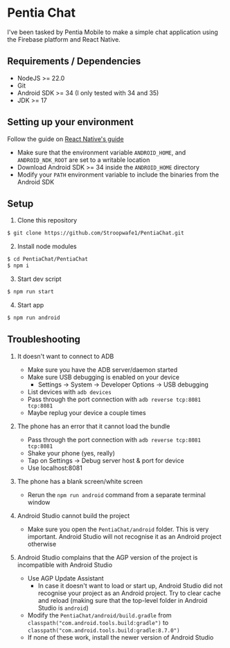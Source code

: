 # Pentia Chat

I've been tasked by Pentia Mobile to make a simple chat application using the Firebase platform and React Native.

## Requirements / Dependencies

- NodeJS >= 22.0
- Git
- Android SDK >= 34 (I only tested with 34 and 35)
- JDK >= 17

## Setting up your environment
Follow the guide on [React Native's guide](https://reactnative.dev/docs/set-up-your-environment)

- Make sure that the environment variable `ANDROID_HOME`, and `ANDROID_NDK_ROOT` are set to a writable location
- Download Android SDK >= 34 inside the `ANDROID_HOME` directory
- Modify your `PATH` environment variable to include the binaries from the Android SDK

## Setup

1. Clone this repository

```bash
$ git clone https://github.com/Stroopwafe1/PentiaChat.git
```

2. Install node modules

```bash
$ cd PentiaChat/PentiaChat
$ npm i
```

3. Start dev script

```bash
$ npm run start
```

4. Start app

```bash
$ npm run android
```

## Troubleshooting

1. It doesn't want to connect to ADB
	- Make sure you have the ADB server/daemon started
	- Make sure USB debugging is enabled on your device
		- Settings -> System -> Developer Options -> USB debugging
	- List devices with `adb devices`
	- Pass through the port connection with `adb reverse tcp:8081 tcp:8081`
	- Maybe replug your device a couple times

2. The phone has an error that it cannot load the bundle
	- Pass through the port connection with `adb reverse tcp:8081 tcp:8081`
	- Shake your phone (yes, really)
	- Tap on Settings -> Debug server host & port for device
	- Use localhost:8081

3. The phone has a blank screen/white screen
	- Rerun the `npm run android` command from a separate terminal window

4. Android Studio cannot build the project
	- Make sure you open the `PentiaChat/android` folder. This is very important. Android Studio will not recognise it as an Android project otherwise

5. Android Studio complains that the AGP version of the project is incompatible with Android Studio
	- Use AGP Update Assistant
		- In case it doesn't want to load or start up, Android Studio did not recognise your project as an Android project. Try to clear cache and reload (making sure that the top-level folder in Android Studio is `android`)
	- Modify the `PentiaChat/android/build.gradle` from `classpath("com.android.tools.build:gradle")` to `classpath("com.android.tools.build:gradle:8.7.0")`
	- If none of these work, install the newer version of Android Studio
